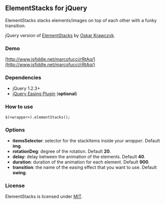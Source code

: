 ## ElementStacks for jQuery ##

ElementStacks stacks elements/images on top of each other with a funky transition.

jQuery version of [ElementStacks](http://mootools.net/forge/p/elementstack) by [Oskar Krawczyk](http://nouincolor.com).

### Demo ###

[http://www.jsfiddle.net/marcofucci/rRtAq/](http://www.jsfiddle.net/marcofucci/rRtAq/)

### Dependencies ###

* jQuery 1.2.3+ 
* [jQuery Easing Plugin](http://gsgd.co.uk/sandbox/jquery/easing/) (**optional**)

### How to use ###

	$(<wrapper>).elementStacks();

### Options ###

* **itemsSelector**: selector for the stackItems inside your *wrapper*. Default **img**.
* **rotationDeg**: degree of the rotation. Default **20**.
* **delay**: delay between the animation of the elements. Default **40**.
* **duration**: duration of the animation for each element. Default **900**.
* **transition**: the name of the easing effect that you want to use. Default **swing**.

### License ###

ElementStacks is licensed under [MIT](http://www.opensource.org/licenses/mit-license.php).